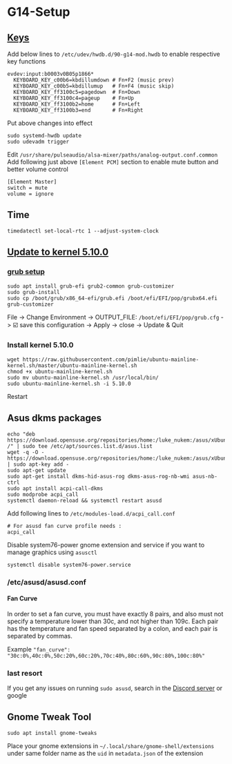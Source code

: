 # G14-Setup
## [Keys](https://www.reddit.com/r/ZephyrusG14/comments/k69zjm/linux_new_daily_driver/gek0v8t)
Add below lines to `/etc/udev/hwdb.d/90-g14-mod.hwdb` to enable respective key functions
```
evdev:input:b0003v0B05p1866*
  KEYBOARD_KEY_c00b6=kbdillumdown # Fn+F2 (music prev)
  KEYBOARD_KEY_c00b5=kbdillumup   # Fn+F4 (music skip)
  KEYBOARD_KEY_ff3100c5=pagedown  # Fn+Down
  KEYBOARD_KEY_ff3100c4=pageup    # Fn+Up
  KEYBOARD_KEY_ff3100b2=home      # Fn+Left
  KEYBOARD_KEY_ff3100b3=end       # Fn+Right
```
Put above changes into effect
```
sudo systemd-hwdb update
sudo udevadm trigger
```
Edit `/usr/share/pulseaudio/alsa-mixer/paths/analog-output.conf.common`
Add following just above `[Element PCM]` section to enable mute button and better volume control
```
[Element Master]
switch = mute
volume = ignore
```
## Time
`timedatectl set-local-rtc 1 --adjust-system-clock`
## [Update to kernel 5.10.0](https://www.reddit.com/r/ZephyrusG14/comments/kpgori/pop_os_and_g14_r7_rtx_help_is_needed/ghy4f3d)
### [grub setup](https://www.youtube.com/watch?v=wLOZfT0732Y)
```
sudo apt install grub-efi grub2-common grub-customizer
sudo grub-install
sudo cp /boot/grub/x86_64-efi/grub.efi /boot/efi/EFI/pop/grubx64.efi
grub-customizer
```
File -> Change Environment -> OUTPUT_FILE: `/boot/efi/EFI/pop/grub.cfg` -> ☑️ save this configuration -> Apply -> close -> Update & Quit
### Install kernel 5.10.0
```
wget https://raw.githubusercontent.com/pimlie/ubuntu-mainline-kernel.sh/master/ubuntu-mainline-kernel.sh
chmod +x ubuntu-mainline-kernel.sh
sudo mv ubuntu-mainline-kernel.sh /usr/local/bin/
sudo ubuntu-mainline-kernel.sh -i 5.10.0
```
Restart
## Asus dkms packages
```
echo "deb https://download.opensuse.org/repositories/home:/luke_nukem:/asus/xUbuntu_20.10/ /" | sudo tee /etc/apt/sources.list.d/asus.list
wget -q -O - https://download.opensuse.org/repositories/home:/luke_nukem:/asus/xUbuntu_20.10/Release.key | sudo apt-key add -
sudo apt-get update
sudo apt-get install dkms-hid-asus-rog dkms-asus-rog-nb-wmi asus-nb-ctrl
sudo apt install acpi-call-dkms
sudo modprobe acpi_call
systemctl daemon-reload && systemctl restart asusd
```
Add following lines to `/etc/modules-load.d/acpi_call.conf`
```
# For asusd fan curve profile needs :
acpi_call
```
Disable system76-power gnome extension and service if you want to manage graphics using `asusctl`
```
systemctl disable system76-power.service
```
### /etc/asusd/asusd.conf
#### Fan Curve
In order to set a fan curve, you must have exactly 8 pairs, and also must not specify a temperature lower than 30c, and not higher than 109c. Each pair has the temperature and fan speed separated by a colon, and each pair is separated by commas.

Example `"fan_curve": "30c:0%,40c:0%,50c:20%,60c:20%,70c:40%,80c:60%,90c:80%,100c:80%"`
### last resort
If you get any issues on running `sudo asusd`, search in the [Discord server](https://discord.gg/ngbdKabAnP) or google
## Gnome Tweak Tool
```
sudo apt install gnome-tweaks
```
Place your gnome extensions in `~/.local/share/gnome-shell/extensions` under same folder name as the `uid` in `metadata.json` of the extension

